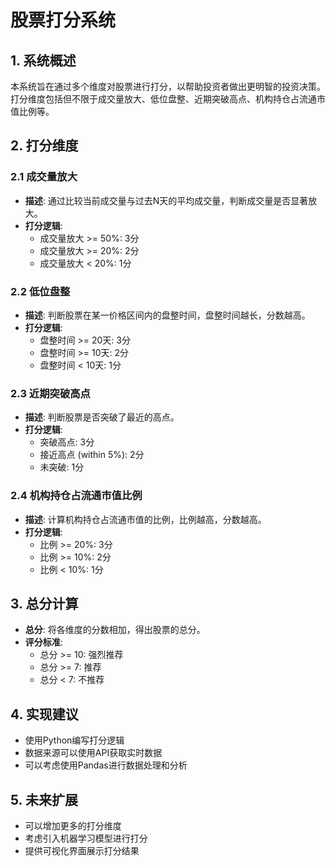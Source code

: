 # 股票打分系统

## 1. 系统概述
本系统旨在通过多个维度对股票进行打分，以帮助投资者做出更明智的投资决策。打分维度包括但不限于成交量放大、低位盘整、近期突破高点、机构持仓占流通市值比例等。

## 2. 打分维度

### 2.1 成交量放大
- **描述**: 通过比较当前成交量与过去N天的平均成交量，判断成交量是否显著放大。
- **打分逻辑**:
  - 成交量放大 >= 50%: 3分
  - 成交量放大 >= 20%: 2分
  - 成交量放大 < 20%: 1分

### 2.2 低位盘整
- **描述**: 判断股票在某一价格区间内的盘整时间，盘整时间越长，分数越高。
- **打分逻辑**:
  - 盘整时间 >= 20天: 3分
  - 盘整时间 >= 10天: 2分
  - 盘整时间 < 10天: 1分

### 2.3 近期突破高点
- **描述**: 判断股票是否突破了最近的高点。
- **打分逻辑**:
  - 突破高点: 3分
  - 接近高点 (within 5%): 2分
  - 未突破: 1分

### 2.4 机构持仓占流通市值比例
- **描述**: 计算机构持仓占流通市值的比例，比例越高，分数越高。
- **打分逻辑**:
  - 比例 >= 20%: 3分
  - 比例 >= 10%: 2分
  - 比例 < 10%: 1分

## 3. 总分计算
- **总分**: 将各维度的分数相加，得出股票的总分。
- **评分标准**:
  - 总分 >= 10: 强烈推荐
  - 总分 >= 7: 推荐
  - 总分 < 7: 不推荐

## 4. 实现建议
- 使用Python编写打分逻辑
- 数据来源可以使用API获取实时数据
- 可以考虑使用Pandas进行数据处理和分析

## 5. 未来扩展
- 可以增加更多的打分维度
- 考虑引入机器学习模型进行打分
- 提供可视化界面展示打分结果

